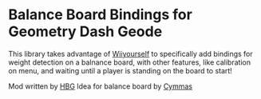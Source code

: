 # Balance Board Bindings for Geometry Dash Geode

This library takes advantage of [Wiiyourself](https://github.com/greenjava/WiiYourself) to specifically add bindings for weight detection on a balnance board, with other features, like calibration on menu, and waiting until a player is standing on the board to start!

Mod written by [HBG](user:9115450)
Idea for balance board by [Cymmas](user:4617462)